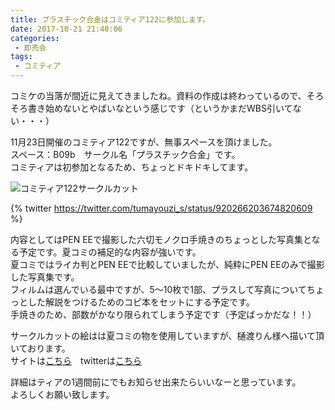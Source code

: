 ```yaml
---
title: プラスチック合金はコミティア122に参加します。
date: 2017-10-21 21:40:06
categories:
 - 即売会
tags:
 - コミティア
---
```


コミケの当落が間近に見えてきましたね。資料の作成は終わっているので、そろそろ書き始めないとやばいなという感じです（というかまだWBS引いてない・・・）  

11月23日開催のコミティア122ですが、無事スペースを頂けました。  
スペース：B09b　サークル名「プラスチック合金」です。  
コミティアは初参加となるため、ちょっとドキドキしてます。  

![コミティア122サークルカット](/img/2017/tia122circlecut.png)

<!-- more -->

{% twitter https://twitter.com/tumayouzi_s/status/920266203674820609 %}

内容としてはPEN EEで撮影した六切モノクロ手焼きのちょっとした写真集となる予定です。夏コミの補足的な内容が強いです。  
夏コミではライカ判とPEN EEで比較していましたが、純粋にPEN EEのみで撮影した写真集です。  
フィルムは選んでいる最中ですが、5～10枚で1部、プラスして写真についてちょっとした解説をつけるためのコピ本をセットにする予定です。  
手焼きのため、部数がかなり限られてしまう予定です（予定ばっかだな！！）

サークルカットの絵はは夏コミの物を使用していますが、樋渡りん様へ描いて頂いております。  
サイトは[こちら](http://rinbon.jp)　twitterは[こちら](https://twitter.com/hiwataririn)

詳細はティアの1週間前にでもお知らせ出来たらいいなーと思っています。  
よろしくお願い致します。
